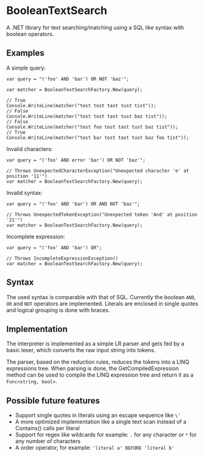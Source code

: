 BooleanTextSearch
=================

A .NET library for text searching/matching using a SQL like syntax with boolean operators.


Examples
--------

A simple query:

	var query = "('foo' AND 'bar') OR NOT 'baz'";

    var matcher = BooleanTextSearchFactory.New(query);

    // True
    Console.WriteLine(matcher("test tost tast tust tist"));
    // False
    Console.WriteLine(matcher("test tost tast tust baz tist"));
    // False
    Console.WriteLine(matcher("test foo tost tast tust baz tist"));
    // True
    Console.WriteLine(matcher("test bar tost tast tust baz foo tist"));

Invalid characters:

	var query = "('foo' AND error 'bar') OR NOT 'baz'";

    // Throws UnexpectedCharacterException("Unexpected character 'e' at position '11'")
    var matcher = BooleanTextSearchFactory.New(query); 

Invalid syntax:

	var query = "('foo' AND 'bar') OR AND NOT 'baz'";

    // Throws UnexpectedTokenException("Unexpected token 'And' at position '21'")
    var matcher = BooleanTextSearchFactory.New(query);

Incomplete expression:

	var query = "('foo' AND 'bar') OR";

    // Throws IncompleteExpressionException()
    var matcher = BooleanTextSearchFactory.New(query);


Syntax
------

The used syntax is comparable with that of SQL. Currently the boolean `AND`, `OR` and `NOT` operators are implemented. Literals are enclosed in single quotes and logical grouping is done with braces.


Implementation
--------------

The interpreter is implemented as a simple LR parser and gets fed by a basic lexer, which converts the raw input string into tokens.

The parser, based on the reduction rules, reduces the tokens into a LINQ expressions tree. When parsing is done, the GetCompiledExpression method can be used to compile the LINQ expression tree and return it as a `Func<string, bool>`.


Possible future features
------------------------

* Support single quotes in literals using an escape sequence like `\'`
* A more optimized implementation like a single text scan instead of a Contains() calls per literal 
* Support for regex like wildcards for example: `.` for any character or `*` for any number of characters
* A order operator, for example: `'literal a' BEFORE 'literal b'`
